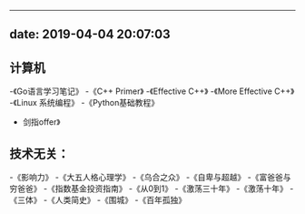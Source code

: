 ---
date: 2019-04-04 20:07:03
--

##  计算机
-《Go语言学习笔记》
-《C++ Primer》
-《Effective C++》
-《More Effective C++》
-《Linux 系统编程》
-《Python基础教程》
- 剑指offer》
 
## 技术无关：
-《影响力》
-《大五人格心理学》
-《乌合之众》
-《自卑与超越》
-《富爸爸与穷爸爸》
-《指数基金投资指南》
-《从0到1》
-《激荡三十年》
-《激荡十年》
-《三体》
-《人类简史》
-《围城》
-《百年孤独》
